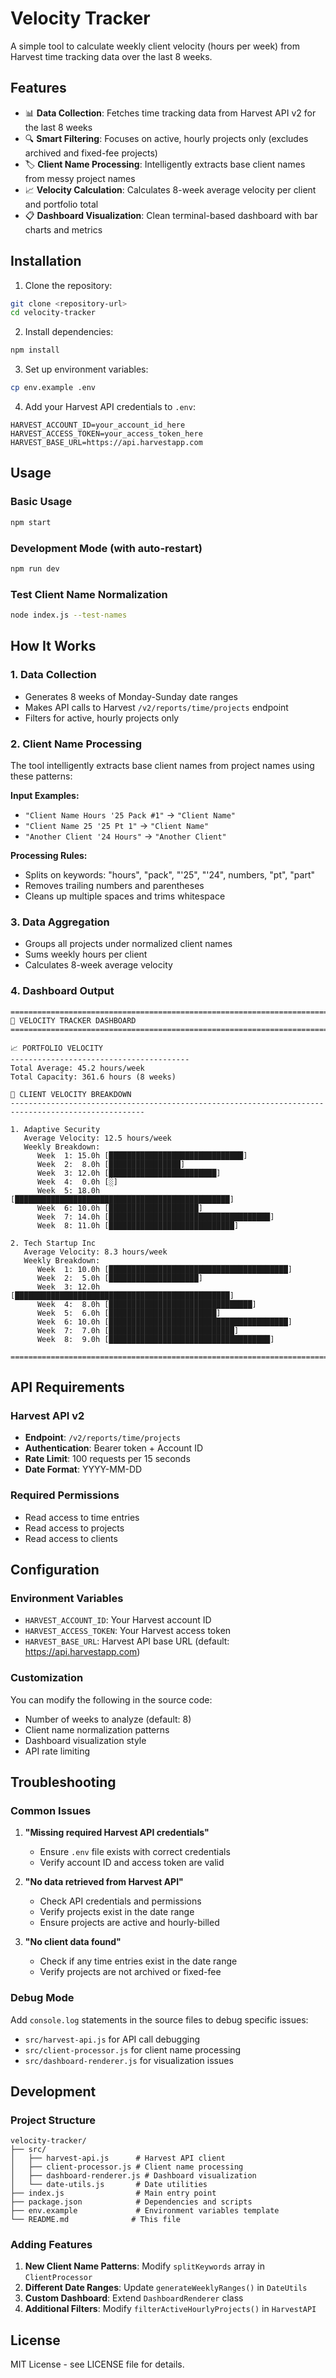 # Velocity Tracker

A simple tool to calculate weekly client velocity (hours per week) from Harvest time tracking data over the last 8 weeks.

## Features

- 📊 **Data Collection**: Fetches time tracking data from Harvest API v2 for the last 8 weeks
- 🔍 **Smart Filtering**: Focuses on active, hourly projects only (excludes archived and fixed-fee projects)
- 🏷️ **Client Name Processing**: Intelligently extracts base client names from messy project names
- 📈 **Velocity Calculation**: Calculates 8-week average velocity per client and portfolio total
- 📋 **Dashboard Visualization**: Clean terminal-based dashboard with bar charts and metrics

## Installation

1. Clone the repository:
```bash
git clone <repository-url>
cd velocity-tracker
```

2. Install dependencies:
```bash
npm install
```

3. Set up environment variables:
```bash
cp env.example .env
```

4. Add your Harvest API credentials to `.env`:
```
HARVEST_ACCOUNT_ID=your_account_id_here
HARVEST_ACCESS_TOKEN=your_access_token_here
HARVEST_BASE_URL=https://api.harvestapp.com
```

## Usage

### Basic Usage
```bash
npm start
```

### Development Mode (with auto-restart)
```bash
npm run dev
```

### Test Client Name Normalization
```bash
node index.js --test-names
```

## How It Works

### 1. Data Collection
- Generates 8 weeks of Monday-Sunday date ranges
- Makes API calls to Harvest `/v2/reports/time/projects` endpoint
- Filters for active, hourly projects only

### 2. Client Name Processing
The tool intelligently extracts base client names from project names using these patterns:

**Input Examples:**
- `"Client Name Hours '25 Pack #1"` → `"Client Name"`
- `"Client Name 25 '25 Pt 1"` → `"Client Name"`
- `"Another Client '24 Hours"` → `"Another Client"`

**Processing Rules:**
- Splits on keywords: "hours", "pack", "'25", "'24", numbers, "pt", "part"
- Removes trailing numbers and parentheses
- Cleans up multiple spaces and trims whitespace

### 3. Data Aggregation
- Groups all projects under normalized client names
- Sums weekly hours per client
- Calculates 8-week average velocity

### 4. Dashboard Output
```
====================================================================================================
🚀 VELOCITY TRACKER DASHBOARD
====================================================================================================

📈 PORTFOLIO VELOCITY
----------------------------------------
Total Average: 45.2 hours/week
Total Capacity: 361.6 hours (8 weeks)

👥 CLIENT VELOCITY BREAKDOWN
----------------------------------------------------------------------------------------------------

1. Adaptive Security
   Average Velocity: 12.5 hours/week
   Weekly Breakdown:
      Week  1: 15.0h [██████████████████████████████]
      Week  2:  8.0h [████████████████]
      Week  3: 12.0h [████████████████████████]
      Week  4:  0.0h [░]
      Week  5: 18.0h [████████████████████████████████████████████████]
      Week  6: 10.0h [████████████████████]
      Week  7: 14.0h [████████████████████████████████████]
      Week  8: 11.0h [████████████████████████████]

2. Tech Startup Inc
   Average Velocity: 8.3 hours/week
   Weekly Breakdown:
      Week  1: 10.0h [████████████████████████████████████████]
      Week  2:  5.0h [████████████████████]
      Week  3: 12.0h [████████████████████████████████████████████████]
      Week  4:  8.0h [████████████████████████████████]
      Week  5:  6.0h [████████████████████████]
      Week  6: 10.0h [████████████████████████████████████████]
      Week  7:  7.0h [████████████████████████████]
      Week  8:  9.0h [████████████████████████████████████]

====================================================================================================
```

## API Requirements

### Harvest API v2
- **Endpoint**: `/v2/reports/time/projects`
- **Authentication**: Bearer token + Account ID
- **Rate Limit**: 100 requests per 15 seconds
- **Date Format**: YYYY-MM-DD

### Required Permissions
- Read access to time entries
- Read access to projects
- Read access to clients

## Configuration

### Environment Variables
- `HARVEST_ACCOUNT_ID`: Your Harvest account ID
- `HARVEST_ACCESS_TOKEN`: Your Harvest access token
- `HARVEST_BASE_URL`: Harvest API base URL (default: https://api.harvestapp.com)

### Customization
You can modify the following in the source code:
- Number of weeks to analyze (default: 8)
- Client name normalization patterns
- Dashboard visualization style
- API rate limiting

## Troubleshooting

### Common Issues

1. **"Missing required Harvest API credentials"**
   - Ensure `.env` file exists with correct credentials
   - Verify account ID and access token are valid

2. **"No data retrieved from Harvest API"**
   - Check API credentials and permissions
   - Verify projects exist in the date range
   - Ensure projects are active and hourly-billed

3. **"No client data found"**
   - Check if any time entries exist in the date range
   - Verify projects are not archived or fixed-fee

### Debug Mode
Add `console.log` statements in the source files to debug specific issues:
- `src/harvest-api.js` for API call debugging
- `src/client-processor.js` for client name processing
- `src/dashboard-renderer.js` for visualization issues

## Development

### Project Structure
```
velocity-tracker/
├── src/
│   ├── harvest-api.js      # Harvest API client
│   ├── client-processor.js # Client name processing
│   ├── dashboard-renderer.js # Dashboard visualization
│   └── date-utils.js       # Date utilities
├── index.js                # Main entry point
├── package.json            # Dependencies and scripts
├── env.example             # Environment variables template
└── README.md              # This file
```

### Adding Features
1. **New Client Name Patterns**: Modify `splitKeywords` array in `ClientProcessor`
2. **Different Date Ranges**: Update `generateWeeklyRanges()` in `DateUtils`
3. **Custom Dashboard**: Extend `DashboardRenderer` class
4. **Additional Filters**: Modify `filterActiveHourlyProjects()` in `HarvestAPI`

## License

MIT License - see LICENSE file for details.
